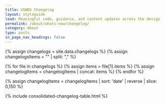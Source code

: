 ```yaml
---
title: USWDS Changelog
layout: styleguide
lead: Meaningful code, guidance, and content updates across the design system
permalink: /about/whats-new/changelog/
category: About
type: posts
in_page_nav_headings: false
---
```


{% assign changelogs = site.data.changelogs %}
{% assign changelogsItems = "" | split: "," %}

{% for file in changelogs %}
  {% assign items = file[1].items %}
  {% assign changelogItems = changelogItems | concat: items %}
{% endfor %}

{% assign changelogItems = changelogItems | sort: 'date' | reverse | slice: 0,150 %}

<div class="maxw-desktop margin-top-6">
  {% include consolidated-changelog-table.html %}
</div>
